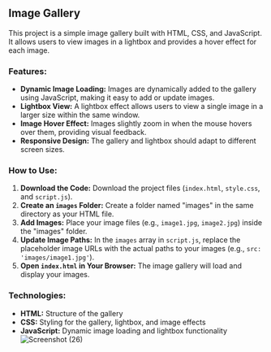 ## Image Gallery

This project is a simple image gallery built with HTML, CSS, and JavaScript. It allows users to view images in a lightbox and provides a hover effect for each image.

### Features:

- **Dynamic Image Loading:** Images are dynamically added to the gallery using JavaScript, making it easy to add or update images.
- **Lightbox View:**  A lightbox effect allows users to view a single image in a larger size within the same window.
- **Image Hover Effect:** Images slightly zoom in when the mouse hovers over them, providing visual feedback.
- **Responsive Design:** The gallery and lightbox should adapt to different screen sizes.

### How to Use:

1. **Download the Code:** Download the project files (`index.html`, `style.css`, and `script.js`).
2. **Create an `images` Folder:** Create a folder named "images" in the same directory as your HTML file.
3. **Add Images:**  Place your image files (e.g., `image1.jpg`, `image2.jpg`) inside the "images" folder.
4. **Update Image Paths:** In the `images` array in `script.js`, replace the placeholder image URLs with the actual paths to your images (e.g., `src: 'images/image1.jpg'`).
5. **Open `index.html` in Your Browser:** The image gallery will load and display your images. 

### Technologies:

- **HTML:** Structure of the gallery
- **CSS:** Styling for the gallery, lightbox, and image effects
- **JavaScript:**  Dynamic image loading and lightbox functionality
![Screenshot (26)](https://github.com/user-attachments/assets/66e928cc-2b33-4e81-99c3-377d70f68517)

